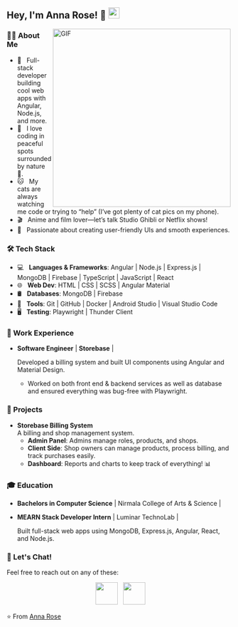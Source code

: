 <h2> Hey, I'm Anna Rose! 👋 <img src="https://github.com/souvikguria98/souvikguria98/blob/master/Hi.gif" width="25"></h2>
<img align="right" alt="GIF" src="https://user-images.githubusercontent.com/113302094/211284885-f4291eef-88a6-48cb-a06e-28c3481a75b0.gif" width="400"/>



<h3> 👨‍💻 About Me </h3>

- 🔭 &nbsp; Full-stack developer building cool web apps with Angular, Node.js, and more.
- 🌱 &nbsp; I love coding in peaceful spots surrounded by nature 🌿.
- 🐱 &nbsp; My cats are always watching me code or trying to “help” (I’ve got plenty of cat pics on my phone).
- 🎬 &nbsp; Anime and film lover—let’s talk Studio Ghibli or Netflix shows!
- 🎨 &nbsp; Passionate about creating user-friendly UIs and smooth experiences.

<h3> 🛠 Tech Stack </h3>

- 💻 &nbsp; **Languages & Frameworks**: Angular | Node.js | Express.js | MongoDB | Firebase | TypeScript | JavaScript | React
- 🌐 &nbsp; **Web Dev**: HTML | CSS | SCSS | Angular Material 
- 🛢 &nbsp; **Databases**: MongoDB | Firebase
- 🔧 &nbsp; **Tools**: Git | GitHub | Docker | Android Studio | Visual Studio Code
- 🖥 &nbsp; **Testing**: Playwright | Thunder Client

<h3> 💼 Work Experience </h3>

- **Software Engineer** | **Storebase** |
  
  Developed a billing system and built UI components using Angular and Material Design. 
  - Worked on both front end & backend services as well as database and ensured everything was bug-free with Playwright.

<h3> 🎉 Projects </h3>

- **Storebase Billing System**  
  A billing and shop management system.  
  - **Admin Panel**: Admins manage roles, products, and shops.  
  - **Client Side**: Shop owners can manage products, process billing, and track purchases easily.  
  - **Dashboard**: Reports and charts to keep track of everything! 📊

<h3> 🎓 Education </h3>

- **Bachelors in Computer Science** | Nirmala College of Arts & Science | 
- **MEARN Stack Developer Intern** | Luminar TechnoLab |
  
  Built full-stack web apps using MongoDB, Express.js, Angular, React, and Node.js.

<h3> 💬 Let's Chat! </h3>

Feel free to reach out on any of these:

<p align="center">
&nbsp; <a href="https://www.linkedin.com/in/anna-rose-8813771b1/" target="_blank" rel="noopener noreferrer"><img src="https://img.icons8.com/plasticine/100/000000/linkedin.png" width="50" /></a>  
&nbsp; <a href="mailto:annarhosyn5@gmail.com" target="_blank" rel="noopener noreferrer"><img src="https://img.icons8.com/plasticine/100/000000/gmail.png" width="50" /></a>  
</p>


⭐️ From [Anna Rose](https://github.com/your-github-username)
